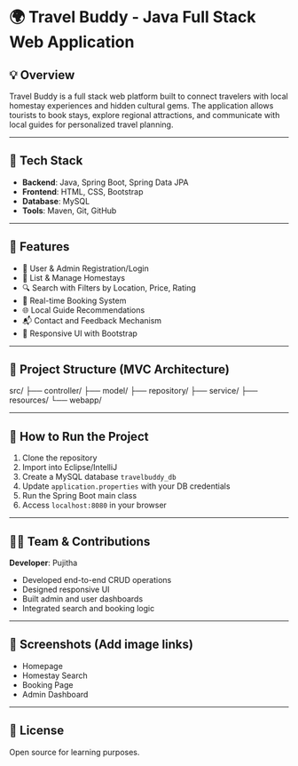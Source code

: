 # 🌍 Travel Buddy - Java Full Stack Web Application

## 💡 Overview
Travel Buddy is a full stack web platform built to connect travelers with local homestay experiences and hidden cultural gems. The application allows tourists to book stays, explore regional attractions, and communicate with local guides for personalized travel planning.

---

## 🔧 Tech Stack
- **Backend**: Java, Spring Boot, Spring Data JPA
- **Frontend**: HTML, CSS, Bootstrap
- **Database**: MySQL
- **Tools**: Maven, Git, GitHub

---

## 🎯 Features
- 👤 User & Admin Registration/Login
- 🏡 List & Manage Homestays
- 🔍 Search with Filters by Location, Price, Rating
- 📅 Real-time Booking System
- 🌐 Local Guide Recommendations
- 📬 Contact and Feedback Mechanism
- 📱 Responsive UI with Bootstrap

---

## 🧱 Project Structure (MVC Architecture)
src/
├── controller/
├── model/
├── repository/
├── service/
├── resources/
└── webapp/


---

## 🚀 How to Run the Project
1. Clone the repository  
2. Import into Eclipse/IntelliJ  
3. Create a MySQL database `travelbuddy_db`  
4. Update `application.properties` with your DB credentials  
5. Run the Spring Boot main class  
6. Access `localhost:8080` in your browser  

---

## 🧑‍💻 Team & Contributions
**Developer**: Pujitha  
- Developed end-to-end CRUD operations  
- Designed responsive UI  
- Built admin and user dashboards  
- Integrated search and booking logic

---

## 📸 Screenshots (Add image links)
- Homepage  
- Homestay Search  
- Booking Page  
- Admin Dashboard  

---

## 📜 License
Open source for learning purposes.

